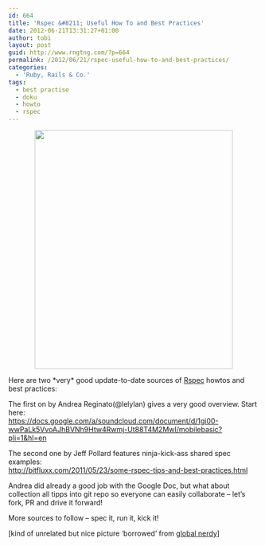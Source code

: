 ```yaml
---
id: 664
title: 'Rspec &#8211; Useful How To and Best Practices'
date: 2012-06-21T13:31:27+01:00
author: tobi
layout: post
guid: http://www.rngtng.com/?p=664
permalink: /2012/06/21/rspec-useful-how-to-and-best-practices/
categories:
  - 'Ruby, Rails & Co.'
tags:
  - best practise
  - doku
  - howto
  - rspec
---
```

<p style="text-align: center">
  <img class="aligncenter" src="http://www.globalnerdy.com/wordpress/wp-content/uploads/2011/05/rspectable-employment.jpg" alt="" width="398" height="480" />
</p>

Here are two \*very\* good update-to-date sources of [Rspec](http://rspec.info/) howtos and best practices:

The first on by Andrea Reginato(@lelylan) gives a very good overview. Start here:  
<https://docs.google.com/a/soundcloud.com/document/d/1gi00-wwPaLk5VvoAJhBVNh9Htw4Rwmj-Ut88T4M2MwI/mobilebasic?pli=1&hl=en>

The second one by Jeff Pollard features ninja-kick-ass shared spec examples:  
<http://bitfluxx.com/2011/05/23/some-rspec-tips-and-best-practices.html>

Andrea did already a good job with the Google Doc, but what about collection all tipps into git repo so everyone can easily collaborate &#8211; let&#8217;s fork, PR and drive it forward!

More sources to follow &#8211; spec it, run it, kick it!

[kind of unrelated but nice picture &#8216;borrowed&#8217; from [global nerdy](http://www.globalnerdy.com)]